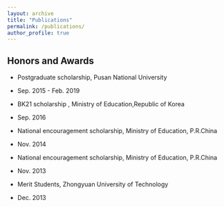 ```yaml
---
layout: archive
title: "Publications"
permalink: /publications/
author_profile: true
---
```

##  Honors and Awards

* Postgraduate scholarship, Pusan National University  
* Sep. 2015 - Feb. 2019  

* BK21 scholarship , Ministry of Education,Republic of Korea  
* Sep. 2016  

* National encouragement scholarship, Ministry of Education, P.R.China  
* Nov. 2014  


* National encouragement scholarship, Ministry of Education, P.R.China  
* Nov. 2013  

* Merit Students, Zhongyuan University of Technology  
* Dec. 2013  